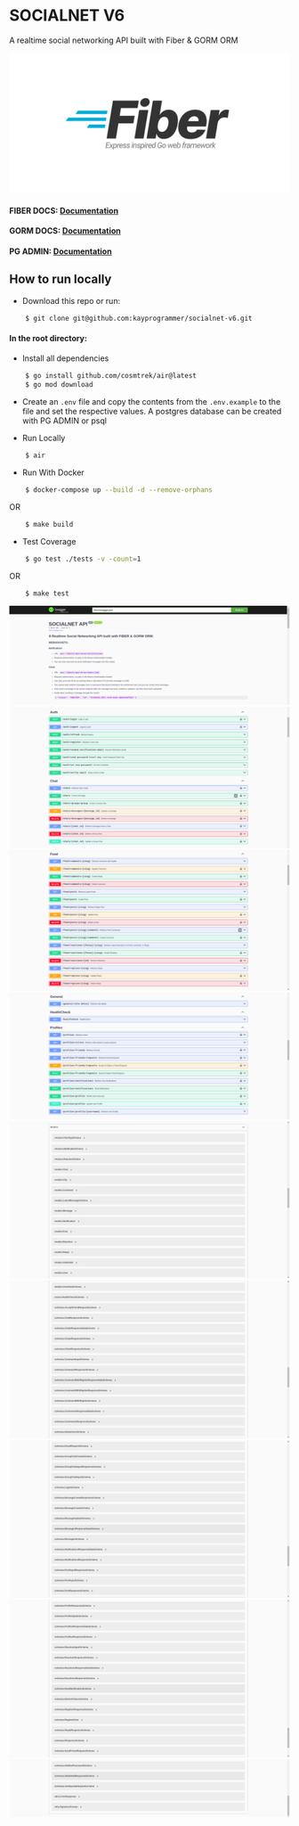 # SOCIALNET V6
A realtime social networking API built with Fiber & GORM ORM

![alt text](https://github.com/kayprogrammer/socialnet-v6/blob/main/display/fiber.png?raw=true)


#### FIBER DOCS: [Documentation](https://docs.gofiber.io/)
#### GORM DOCS: [Documentation](https://gorm.io/docs/)
#### PG ADMIN: [Documentation](https://pgadmin.org) 


## How to run locally

* Download this repo or run: 
```bash
    $ git clone git@github.com:kayprogrammer/socialnet-v6.git
```

#### In the root directory:
- Install all dependencies
```bash
    $ go install github.com/cosmtrek/air@latest 
    $ go mod download
```
- Create an `.env` file and copy the contents from the `.env.example` to the file and set the respective values. A postgres database can be created with PG ADMIN or psql

- Run Locally
```bash
    $ air
```

- Run With Docker
```bash
    $ docker-compose up --build -d --remove-orphans
```
OR
```bash
    $ make build
```

- Test Coverage
```bash
    $ go test ./tests -v -count=1
```
OR
```bash
    $ make test
```

![alt text](https://github.com/kayprogrammer/socialnet-v6/blob/main/display/disp1.png?raw=true)
![alt text](https://github.com/kayprogrammer/socialnet-v6/blob/main/display/disp2.png?raw=true)
![alt text](https://github.com/kayprogrammer/socialnet-v6/blob/main/display/disp3.png?raw=true)
![alt text](https://github.com/kayprogrammer/socialnet-v6/blob/main/display/disp4.png?raw=true)
![alt text](https://github.com/kayprogrammer/socialnet-v6/blob/main/display/disp5.png?raw=true)
![alt text](https://github.com/kayprogrammer/socialnet-v6/blob/main/display/disp6.png?raw=true)
![alt text](https://github.com/kayprogrammer/socialnet-v6/blob/main/display/disp7.png?raw=true)
![alt text](https://github.com/kayprogrammer/socialnet-v6/blob/main/display/disp8.png?raw=true)
![alt text](https://github.com/kayprogrammer/socialnet-v6/blob/main/display/disp9.png?raw=true)